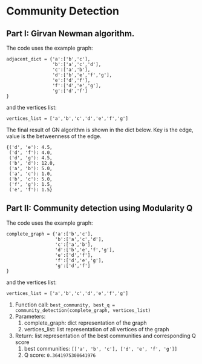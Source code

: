 # Community Detection
## Part I: Girvan Newman algorithm. 

The code uses the example graph: 
```
adjacent_dict = {'a':['b','c'], 
                 'b':['a','c','d'],
                 'c':['a','b'],
                 'd':['b','e','f','g'],
                 'e':['d','f'],
                 'f':['d','e','g'],
                 'g':['d','f']
} 
```

and the vertices list: 

```vertices_list = ['a','b','c','d','e','f','g']```


The final result of GN algorithm is shown in the dict below.
Key is the edge, value is the betweenness of the edge.

```
{('d', 'e'): 4.5,
 ('d', 'f'): 4.0,
 ('d', 'g'): 4.5,
 ('b', 'd'): 12.0,
 ('a', 'b'): 5.0,
 ('a', 'c'): 1.0,
 ('b', 'c'): 5.0,
 ('f', 'g'): 1.5,
 ('e', 'f'): 1.5}
 ```
 ## Part II: Community detection using Modularity Q
 The code uses the example graph: 
```
complete_graph = {'a':['b','c'], 
                  'b':['a','c','d'],
                  'c':['a','b'],
                  'd':['b','e','f','g'],
                  'e':['d','f'],
                  'f':['d','e','g'],
                  'g':['d','f']
} 
```

and the vertices list: 

```vertices_list = ['a','b','c','d','e','f','g']```

1. Function call:  `best_community, best_q = community_detection(complete_graph, vertices_list)`
2. Parameters: 
   1. complete_graph: dict representation of the graph
   2. vertices_list: list representation of all vertices of the graph
3. Return: list representation of the best communities and corresponding Q score
   1. best communities: ```[['a', 'b', 'c'], ['d', 'e', 'f', 'g']]```
   2. Q score: ```0.3641975308641976```

